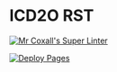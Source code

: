 # ICD2O RST

[![Mr Coxall's Super Linter](https://github.com/ICD20-Digital-Tech-LukeD/ICD2O-Space-Raiders/workflows/Mr%20Coxall's%20Super%20Linter/badge.svg)](https://github.com/ICD20-Digital-Tech-LukeD/ICD2O-Space-Raiders/actions)

[![Deploy Pages](https://github.com/ICD20-Digital-Tech-LukeD/ICD2O-Space-Raiders/workflows/Deploy%20Pages/badge.svg)](https://github.com/ICD20-Digital-Tech-LukeD/ICD2O-Space-Raiders/actions)

